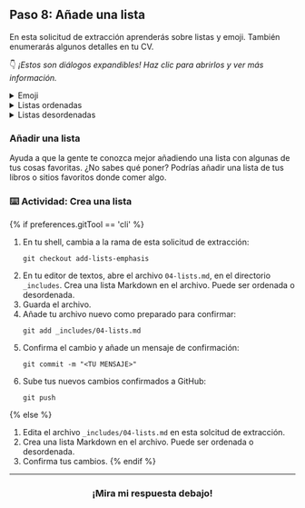 ## Paso 8: Añade una lista

En esta solicitud de extracción aprenderás sobre listas y emoji. También enumerarás algunos detalles en tu CV.

:point_down: _¡Estos son diálogos expandibles! Haz clic para abrirlos y ver más información._

<details>
  <summary>Emoji</summary>

  ### Emoji

  Los emoji son divertidos :sparkles:, y pueden ser un poco tontos :stuck_out_tongue_winking_eye:, pero también pueden ser una importante herramienta de comunicación al trabajar con equipos remotos ✅. El tono no se transmite tan claramente cuando leemos texto, si lo comparamos con una conversación cara a cara, y los emojis pueden ser una ayuda a la hora de comunicar contexto y emociones. :heart:

   Los emoji son más apropiados cuando se usan como extras adicionales, no en sustitución del texto. Con las imágenes, el texto descriptivo (alt-text) ayuda a hacerla más accesibles para lectores de pantalla, pero no está garantizado que los lectores de pantalla sepan transmitir la intencionalidad de un emoji. Asegúrate de que tu significado está claro a través del texto, de manera que los emoji resulten de ayuda en lugar de generar más confusión.

  Aquí tienes algunos ejemplos de emoji populares en Markdown.

  | Lo que ves | Lo que escribes |
  | ---------- | ------------ |
  | :heart:    | `:heart:`    |
  | :+1:       | `:+1:`       |
  | :smile:    | `:smile:`    |
  | :sparkles: | `:sparkles:` |
  | :tada:     | `:tada:`     |

  Para más información sobre los emoji disponibles, [revisa esta útil chuleta](https://gist.github.com/rxaviers/7360908). En la mayoría de campos de texto en GitHub, puedes teclear `:` y empezar a escribir el nombre de un emoji. Una búsqueda aproximada te devolverá los cinco mejores resultados y te dejará seleccionar uno.

  ![imagen de búsqueda aproximada de emojis en GitHub](https://user-images.githubusercontent.com/9906718/34602228-47cab148-f1ff-11e7-91f1-56d0fed702f0.png)
  <hr>
</details>


<details>
  <summary>Listas ordenadas</summary>

  ### Listas ordenadas

  Las listas ordenadas tienen números. Puedes anidar listas ordenadas debajo de un elemento de lista añadiendo espacios a su izquierda. Puedes leer más acerca de [formato y sintaxis](https://help.github.com/articles/basic-writing-and-formatting-syntax/) en la _GitHub Help_.

  ```
  1. Item 1
  2. Item 2
  3. Item 3
     1. Item 3a
     2. Item 3b
  ```

  1. Item 1
  2. Item 2
  3. Item 3
     1. Item 3a
     2. Item 3b

 <hr>
</details>

<details>
 <summary>Listas desordenadas</summary>

  ### Listas desordenadas

  Para crear una lista desordenada, usa los caracteres `-` o `*`. Al igual que con las listas ordenadas, puedes anidar una lista añadiendo dos espacios a la izquierda.

  ```
  * Item 1
  * Item 2
    * Item 2a
    * Item 2b
  ```

  * Item 1
  * Item 2
    * Item 2a
    * Item 2b

  <hr>
</details>

### Añadir una lista

Ayuda a que la gente te conozca mejor añadiendo una lista con algunas de tus cosas favoritas. ¿No sabes qué poner? Podrías añadir una lista de tus libros o sitios favoritos donde comer algo.

### :keyboard: Actividad: Crea una lista

{% if preferences.gitTool == 'cli' %}
1. En tu shell, cambia a la rama de esta solicitud de extracción:
      ```shell
      git checkout add-lists-emphasis
      ```
1. En tu editor de textos, abre el archivo `04-lists.md`, en el directorio `_includes`. Crea una lista Markdown en el archivo. Puede ser ordenada o desordenada.
1. Guarda el archivo.
1. Añade tu archivo nuevo como preparado para confirmar:
      ```shell
      git add _includes/04-lists.md
      ```
1. Confirma el cambio y añade un mensaje de confirmación:
      ```shell
      git commit -m "<TU MENSAJE>"
      ```
1. Sube tus nuevos cambios confirmados a GitHub:
      ```shell
      git push
      ```
{% else %}
1. Edita el archivo `_includes/04-lists.md` en esta solcitud de extracción.
1. Crea una lista Markdown en el archivo. Puede ser ordenada o desordenada.
1. Confirma tus cambios.
{% endif %}

<hr>
<h3 align="center">¡Mira mi respuesta debajo!</h3>
